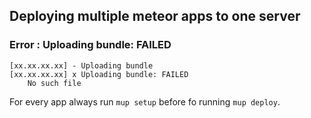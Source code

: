 ## Deploying multiple meteor apps to one server

### Error : Uploading bundle: FAILED

```
[xx.xx.xx.xx] - Uploading bundle
[xx.xx.xx.xx] x Uploading bundle: FAILED
	No such file
```

For every app always run `mup setup` before fo running `mup deploy`.